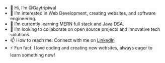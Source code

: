 - 👋 Hi, I’m @Gaytripiwal
- 👀 I’m interested in Web Development, creating websites, and software engineering.
- 🌱 I’m currently learning MERN full stack and Java DSA.
- 💞️ I’m looking to collaborate on open source projects and innovative tech solutions.
- 📫 How to reach me: Connect with me on [LinkedIn](https://www.linkedin.com/in/gaytri-piwal-54b394272)
- ⚡ Fun fact: I love coding and creating new websites, always eager to learn something new!


<!---
Gaytripiwal/Gaytripiwal is a ✨ special ✨ repository because its `README.md` (this file) appears on your GitHub profile.
You can click the Preview link to take a look at your changes.
--->
